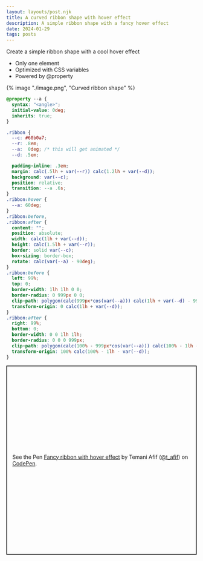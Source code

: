 ```yaml
---
layout: layouts/post.njk
title: A curved ribbon shape with hover effect
description: A simple ribbon shape with a fancy hover effect
date: 2024-01-29
tags: posts
---
```


Create a simple ribbon shape with a cool hover effect
* Only one element
* Optimized with CSS variables
* Powered by @property


{% image "./image.png", "Curved ribbon shape" %}

```css
@property --a {
  syntax: "<angle>";
  initial-value: 0deg;
  inherits: true;
}

.ribbon {
  --c: #60b0a7;
  --r: .8em;  
  --a:  0deg; /* this will get animated */
  --d: .5em;

  padding-inline: .3em;
  margin: calc(.5lh + var(--r)) calc(1.2lh + var(--d));
  background: var(--c);
  position: relative;
  transition: --a .6s;
}
.ribbon:hover {
  --a: 60deg; 
}
.ribbon:before,
.ribbon:after {
  content: "";
  position: absolute;
  width: calc(1lh + var(--d));
  height: calc(1.5lh + var(--r));
  border: solid var(--c);
  box-sizing: border-box;
  rotate: calc(var(--a) - 90deg);
}
.ribbon:before {
  left: 99%;
  top: 0;
  border-width: 1lh 1lh 0 0;
  border-radius: 0 999px 0 0;
  clip-path: polygon(calc(999px*cos(var(--a))) calc(1lh + var(--d) - 999px*sin(var(--a))),999px 100%,100% 100%,calc(50% + var(--d)/2) calc(100% - var(--r)),var(--d) 100%,0 100%, 0 calc(1lh + var(--d)));
  transform-origin: 0 calc(1lh + var(--d));
}
.ribbon:after {
  right: 99%;
  bottom: 0;
  border-width: 0 0 1lh 1lh;
  border-radius: 0 0 0 999px;
  clip-path: polygon(calc(100% - 999px*cos(var(--a))) calc(100% - 1lh - var(--d) + 999px*sin(var(--a))),-999px 0,0 0,calc(50% - var(--d)/2) var(--r),calc(100% - var(--d)) 0,100% 0, 100% calc(100% - 1lh - var(--d)));
  transform-origin: 100% calc(100% - 1lh - var(--d));
}
```

<p class="codepen" data-height="500" data-default-tab="result" data-slug-hash="KKEZZev" data-preview="true" data-user="t_afif" style="height: 500px; box-sizing: border-box; display: flex; align-items: center; justify-content: center; border: 2px solid; margin: 1em 0; padding: 1em;">
  <span>See the Pen <a href="https://codepen.io/t_afif/pen/KKEZZev">
  Fancy ribbon with hover effect</a> by Temani Afif (<a href="https://codepen.io/t_afif">@t_afif</a>)
  on <a href="https://codepen.io">CodePen</a>.</span>
</p>
<script async src="https://cpwebassets.codepen.io/assets/embed/ei.js"></script>